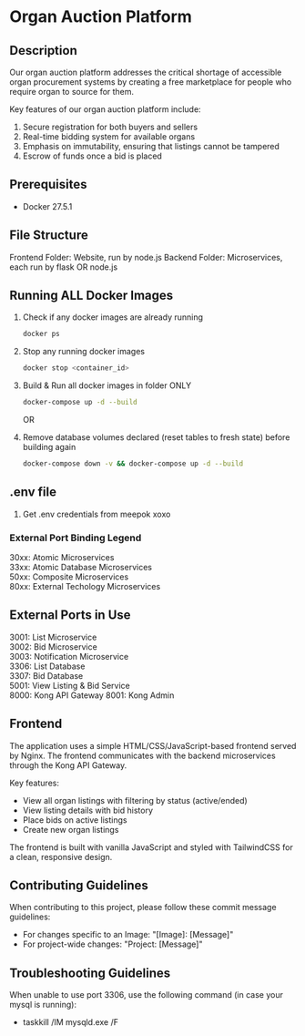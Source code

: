 # Organ Auction Platform

## Description
Our organ auction platform addresses the critical shortage of accessible organ procurement systems by creating a free marketplace for people who require organ to source for them.

Key features of our organ auction platform include:
1.	Secure registration for both buyers and sellers
2.	Real-time bidding system for available organs
3.	Emphasis on immutability, ensuring that listings cannot be tampered
4.  Escrow of funds once a bid is placed

## Prerequisites
- Docker 27.5.1

## File Structure
Frontend Folder: Website, run by node.js
Backend Folder: Microservices, each run by flask OR node.js


## Running ALL Docker Images 
1. Check if any docker images are already running
   ```sh
   docker ps
   ```
2. Stop any running docker images  
   ```sh
   docker stop <container_id>
   ```

3. Build & Run all docker images in folder ONLY
   ```sh
   docker-compose up -d --build
   ```
   OR
3. Remove database volumes declared (reset tables to fresh state) before building again
   ```sh
   docker-compose down -v && docker-compose up -d --build
   ```

## .env file
1. Get .env credentials from meepok xoxo

### External Port Binding Legend
30xx: Atomic Microservices </br>
33xx: Atomic Database Microservices </br>
50xx: Composite Microservices </br>
80xx: External Techology Microservices </br>

## External Ports in Use
3001: List Microservice </br>
3002: Bid Microservice </br>
3003: Notification Microservice </br>
3306: List Database </br>
3307: Bid Database </br>
5001: View Listing & Bid Service </br>
8000: Kong API Gateway
8001: Kong Admin

## Frontend

The application uses a simple HTML/CSS/JavaScript-based frontend served by Nginx. The frontend communicates with the backend microservices through the Kong API Gateway.

Key features:
- View all organ listings with filtering by status (active/ended)
- View listing details with bid history
- Place bids on active listings
- Create new organ listings

The frontend is built with vanilla JavaScript and styled with TailwindCSS for a clean, responsive design.

## Contributing Guidelines
When contributing to this project, please follow these commit message guidelines:
* For changes specific to an Image: "[Image]: [Message]"
* For project-wide changes: "Project: [Message]"

## Troubleshooting Guidelines 
When unable to use port 3306, use the following command (in case your mysql is running):
* taskkill /IM mysqld.exe /F 

